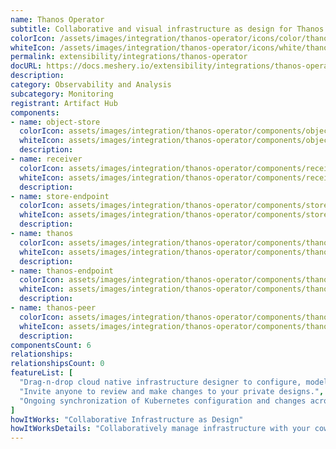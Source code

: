 ```yaml
---
name: Thanos Operator
subtitle: Collaborative and visual infrastructure as design for Thanos Operator
colorIcon: /assets/images/integration/thanos-operator/icons/color/thanos-operator-color.svg
whiteIcon: /assets/images/integration/thanos-operator/icons/white/thanos-operator-white.svg
permalink: extensibility/integrations/thanos-operator
docURL: https://docs.meshery.io/extensibility/integrations/thanos-operator
description: 
category: Observability and Analysis
subcategory: Monitoring
registrant: Artifact Hub
components: 
- name: object-store
  colorIcon: assets/images/integration/thanos-operator/components/object-store/icons/color/object-store-color.svg
  whiteIcon: assets/images/integration/thanos-operator/components/object-store/icons/white/object-store-white.svg
  description: 
- name: receiver
  colorIcon: assets/images/integration/thanos-operator/components/receiver/icons/color/receiver-color.svg
  whiteIcon: assets/images/integration/thanos-operator/components/receiver/icons/white/receiver-white.svg
  description: 
- name: store-endpoint
  colorIcon: assets/images/integration/thanos-operator/components/store-endpoint/icons/color/store-endpoint-color.svg
  whiteIcon: assets/images/integration/thanos-operator/components/store-endpoint/icons/white/store-endpoint-white.svg
  description: 
- name: thanos
  colorIcon: assets/images/integration/thanos-operator/components/thanos/icons/color/thanos-color.svg
  whiteIcon: assets/images/integration/thanos-operator/components/thanos/icons/white/thanos-white.svg
  description: 
- name: thanos-endpoint
  colorIcon: assets/images/integration/thanos-operator/components/thanos-endpoint/icons/color/thanos-endpoint-color.svg
  whiteIcon: assets/images/integration/thanos-operator/components/thanos-endpoint/icons/white/thanos-endpoint-white.svg
  description: 
- name: thanos-peer
  colorIcon: assets/images/integration/thanos-operator/components/thanos-peer/icons/color/thanos-peer-color.svg
  whiteIcon: assets/images/integration/thanos-operator/components/thanos-peer/icons/white/thanos-peer-white.svg
  description: 
componentsCount: 6
relationships: 
relationshipsCount: 0
featureList: [
  "Drag-n-drop cloud native infrastructure designer to configure, model, and deploy your workloads.",
  "Invite anyone to review and make changes to your private designs.",
  "Ongoing synchronization of Kubernetes configuration and changes across any number of clusters."
]
howItWorks: "Collaborative Infrastructure as Design"
howItWorksDetails: "Collaboratively manage infrastructure with your coworkers synchronously sharing the same designs."
---
```

